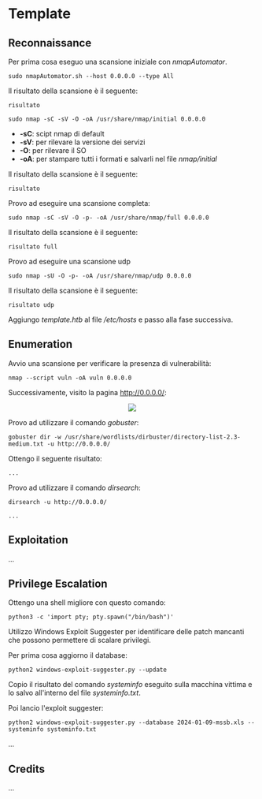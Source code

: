 # Template

## Reconnaissance

Per prima cosa eseguo una scansione iniziale con _nmapAutomator_.

```text
sudo nmapAutomator.sh --host 0.0.0.0 --type All
```

Il risultato della scansione è il seguente:

```text
risultato
```

```text
sudo nmap -sC -sV -O -oA /usr/share/nmap/initial 0.0.0.0
```

* **-sC**: scipt nmap di default
* **-sV**: per rilevare la versione dei servizi
* **-O**: per rilevare il SO
* **-oA**: per stampare tutti i formati e salvarli nel file _nmap/initial_

Il risultato della scansione è il seguente:

```text
risultato
```

Provo ad eseguire una scansione completa:

```text
sudo nmap -sC -sV -O -p- -oA /usr/share/nmap/full 0.0.0.0
```

Il risultato della scansione è il seguente:

```text
risultato full
```

Provo ad eseguire una scansione udp
```text
sudo nmap -sU -O -p- -oA /usr/share/nmap/udp 0.0.0.0
```

Il risultato della scansione è il seguente:

```text
risultato udp
```

Aggiungo _template.htb_ al file _/etc/hosts_ e passo alla fase successiva.

## Enumeration
Avvio una scansione per verificare la presenza di vulnerabilità:

```text
nmap --script vuln -oA vuln 0.0.0.0
```

Successivamente, visito la pagina http://0.0.0.0/:

<p align="center">
  <img src="/Immagini/Windows-Box/Template/template-1.png"/>
</p>

Provo ad utilizzare il comando _gobuster_:

```text
gobuster dir -w /usr/share/wordlists/dirbuster/directory-list-2.3-medium.txt -u http://0.0.0.0/
```

Ottengo il seguente risultato:
```text
...
```

Provo ad utilizzare il comando _dirsearch_:

```text
dirsearch -u http://0.0.0.0/
```

```text
...
```

## Exploitation

...

## Privilege Escalation

Ottengo una shell migliore con questo comando:

```text
python3 -c 'import pty; pty.spawn("/bin/bash")'
```

Utilizzo Windows Exploit Suggester per identificare delle patch mancanti che possono permettere di scalare privilegi.

Per prima cosa aggiorno il database:

```text
python2 windows-exploit-suggester.py --update
```

Copio il risultato del comando _systeminfo_ eseguito sulla macchina vittima e lo salvo all'interno del file _systeminfo.txt_.

Poi lancio l'exploit suggester:

```text
python2 windows-exploit-suggester.py --database 2024-01-09-mssb.xls --systeminfo systeminfo.txt
```

...


## Credits

...

